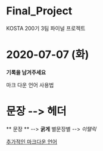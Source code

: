 # Final_Project
KOSTA 200기 3팀 파이널 프로젝트

# 2020-07-07 (화)
**기록을 남겨주세요**

마크 다운 언어 사용법
# 문장      --> 헤더
** 문장 **  --> **굵게**
별문장별   --> *이탤릭*

[추가적인 마크다운 언어](https://gist.github.com/ihoneymon/652be052a0727ad59601, "Markdown Link") 
